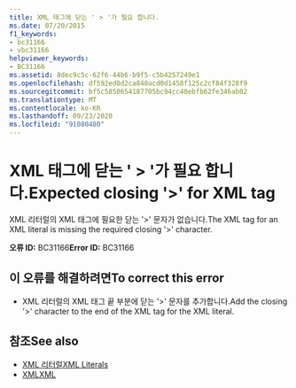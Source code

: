 ```yaml
---
title: XML 태그에 닫는 ' > '가 필요 합니다.
ms.date: 07/20/2015
f1_keywords:
- bc31166
- vbc31166
helpviewer_keywords:
- BC31166
ms.assetid: 8dec9c5c-62f6-44b6-b9f5-c5b4257249e1
ms.openlocfilehash: df592ed0d2ca840acd0d1458f125c2cf84f328f9
ms.sourcegitcommit: bf5c5850654187705bc94cc40ebfb62fe346ab02
ms.translationtype: MT
ms.contentlocale: ko-KR
ms.lasthandoff: 09/23/2020
ms.locfileid: "91080480"
---
```

# <a name="expected-closing--for-xml-tag"></a><span data-ttu-id="4ab10-102">XML 태그에 닫는 ' > '가 필요 합니다.</span><span class="sxs-lookup"><span data-stu-id="4ab10-102">Expected closing '>' for XML tag</span></span>

<span data-ttu-id="4ab10-103">XML 리터럴의 XML 태그에 필요한 닫는 '>' 문자가 없습니다.</span><span class="sxs-lookup"><span data-stu-id="4ab10-103">The XML tag for an XML literal is missing the required closing '>' character.</span></span>  
  
 <span data-ttu-id="4ab10-104">**오류 ID:** BC31166</span><span class="sxs-lookup"><span data-stu-id="4ab10-104">**Error ID:** BC31166</span></span>  
  
## <a name="to-correct-this-error"></a><span data-ttu-id="4ab10-105">이 오류를 해결하려면</span><span class="sxs-lookup"><span data-stu-id="4ab10-105">To correct this error</span></span>  
  
- <span data-ttu-id="4ab10-106">XML 리터럴의 XML 태그 끝 부분에 닫는 '>' 문자를 추가합니다.</span><span class="sxs-lookup"><span data-stu-id="4ab10-106">Add the closing '>' character to the end of the XML tag for the XML literal.</span></span>  
  
## <a name="see-also"></a><span data-ttu-id="4ab10-107">참조</span><span class="sxs-lookup"><span data-stu-id="4ab10-107">See also</span></span>

- [<span data-ttu-id="4ab10-108">XML 리터럴</span><span class="sxs-lookup"><span data-stu-id="4ab10-108">XML Literals</span></span>](../language-reference/xml-literals/index.md)
- [<span data-ttu-id="4ab10-109">XML</span><span class="sxs-lookup"><span data-stu-id="4ab10-109">XML</span></span>](../programming-guide/language-features/xml/index.md)

